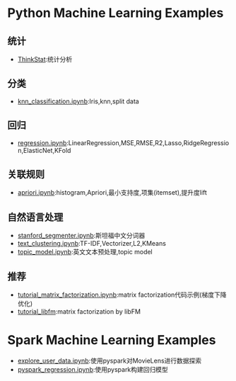 # Python Machine Learning Examples
## 统计
- [ThinkStat](thinkstats/ThinkStats.ipynb
):统计分析

## 分类
- [knn_classification.ipynb](knn_classification.ipynb):Iris,knn,split data

## 回归
- [regression.ipynb](regression.ipynb):LinearRegression,MSE,RMSE,R2,Lasso,RidgeRegression,ElasticNet,KFold


## 关联规则
- [apriori.ipynb](apriori.ipynb):histogram,Apriori,最小支持度,项集(itemset),提升度lift

## 自然语言处理
- [stanford_segmenter.ipynb](stanford_segmenter.ipynb):斯坦福中文分词器
- [text_clustering.ipynb](text_clustering.ipynb):TF-IDF,Vectorizer,L2,KMeans
- [topic_model.ipynb](topic_model.ipynb):英文文本预处理,topic model

## 推荐
- [tutorial_matrix_factorization.ipynb](tutorial_matrix_factorization.ipynb):matrix factorization代码示例(梯度下降优化)
- [tutorial_libfm](tutorial_libfm):matrix factorization by libFM

# Spark Machine Learning Examples
- [explore_user_data.ipynb](pyspark_explore_user_data.ipynb):使用pyspark对MovieLens进行数据探索
- [pyspark_regression.ipynb](pyspark_regression.ipynb):使用pyspark构建回归模型